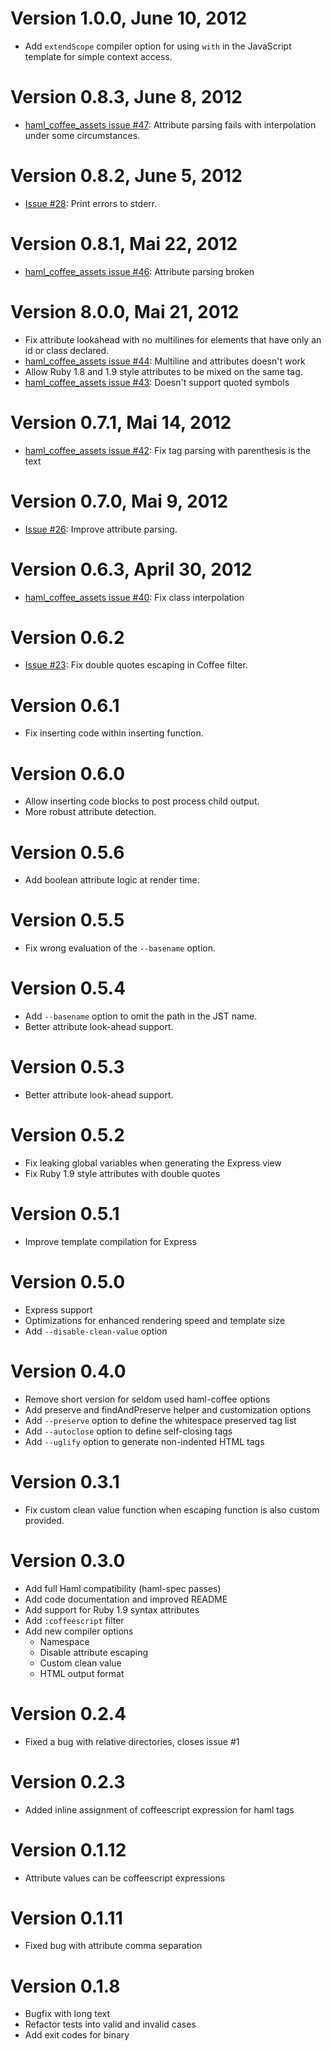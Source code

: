 # Version 1.0.0, June 10, 2012

* Add `extendScope` compiler option for using `with` in the JavaScript template for simple context access.

# Version 0.8.3, June 8, 2012

* [haml_coffee_assets issue #47](https://github.com/netzpirat/haml_coffee_assets/issues/47): Attribute parsing fails with interpolation under some circumstances.

# Version 0.8.2, June 5, 2012

* [Issue #28](https://github.com/9elements/haml-coffee/issues/28): Print errors to stderr.

# Version 0.8.1, Mai 22, 2012

* [haml_coffee_assets issue #46](https://github.com/netzpirat/haml_coffee_assets/issues/46): Attribute parsing broken

# Version 8.0.0, Mai 21, 2012

  * Fix attribute lookahead with no multilines for elements that have only an id or class declared.
  * [haml_coffee_assets issue #44](https://github.com/netzpirat/haml_coffee_assets/issues/43): Multiline and attributes doesn't work
  * Allow Ruby 1.8 and 1.9 style attributes to be mixed on the same tag.
  * [haml_coffee_assets issue #43](https://github.com/netzpirat/haml_coffee_assets/issues/43): Doesn't support quoted symbols

# Version 0.7.1, Mai 14, 2012

  * [haml_coffee_assets issue #42](https://github.com/netzpirat/haml_coffee_assets/issues/42): Fix tag parsing with parenthesis is the text

# Version 0.7.0, Mai 9, 2012

  * [Issue #26](https://github.com/9elements/haml-coffee/issues/26): Improve attribute parsing.

# Version 0.6.3, April 30, 2012

  * [haml_coffee_assets issue #40](https://github.com/netzpirat/haml_coffee_assets/issues/40): Fix class interpolation

# Version 0.6.2

  * [Issue #23](https://github.com/9elements/haml-coffee/issues/23): Fix double quotes escaping in Coffee filter.

# Version 0.6.1

  * Fix inserting code within inserting function.

# Version 0.6.0

  * Allow inserting code blocks to post process child output.
  * More robust attribute detection.

# Version 0.5.6

  * Add boolean attribute logic at render time.

# Version 0.5.5

  * Fix wrong evaluation of the `--basename` option.

# Version 0.5.4

  * Add `--basename` option to omit the path in the JST name.
  * Better attribute look-ahead support.

# Version 0.5.3

  * Better attribute look-ahead support.

# Version 0.5.2

  * Fix leaking global variables when generating the Express view
  * Fix Ruby 1.9 style attributes with double quotes

# Version 0.5.1

  * Improve template compilation for Express

# Version 0.5.0

  * Express support
  * Optimizations for enhanced rendering speed and template size
  * Add `--disable-clean-value` option

# Version 0.4.0

  * Remove short version for seldom used haml-coffee options
  * Add preserve and findAndPreserve helper and customization options
  * Add `--preserve` option to define the whitespace preserved tag list
  * Add `--autoclose` option to define self-closing tags
  * Add `--uglify` option to generate non-indented HTML tags

# Version 0.3.1

  * Fix custom clean value function when escaping function is also custom provided.

# Version 0.3.0

  * Add full Haml compatibility (haml-spec passes)
  * Add code documentation and improved README
  * Add support for Ruby 1.9 syntax attributes
  * Add `:coffeescript` filter
  * Add new compiler options
    - Namespace
    - Disable attribute escaping
    - Custom clean value
    - HTML output format

# Version 0.2.4

  * Fixed a bug with relative directories, closes issue #1

# Version 0.2.3

  * Added inline assignment of coffeescript expression for haml tags

# Version 0.1.12

  * Attribute values can be coffeescript expressions

# Version 0.1.11

  * Fixed bug with attribute comma separation

# Version 0.1.8

  * Bugfix with long text
  * Refactor tests into valid and invalid cases
  * Add exit codes for binary
